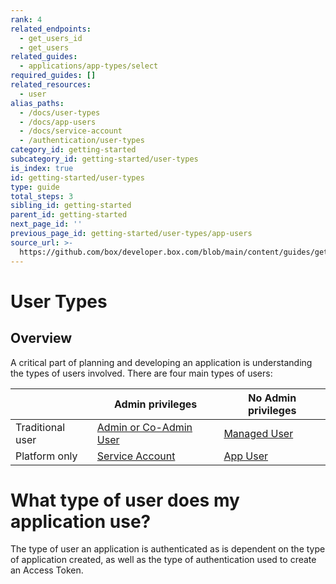 ```yaml
---
rank: 4
related_endpoints:
  - get_users_id
  - get_users
related_guides:
  - applications/app-types/select
required_guides: []
related_resources:
  - user
alias_paths:
  - /docs/user-types
  - /docs/app-users
  - /docs/service-account
  - /authentication/user-types
category_id: getting-started
subcategory_id: getting-started/user-types
is_index: true
id: getting-started/user-types
type: guide
total_steps: 3
sibling_id: getting-started
parent_id: getting-started
next_page_id: ''
previous_page_id: getting-started/user-types/app-users
source_url: >-
  https://github.com/box/developer.box.com/blob/main/content/guides/getting-started/user-types/index.md
---
```

# User Types

## Overview

A critical part of planning and developing an application is understanding the
types of users involved. There are four main types of users:

<!-- markdownlint-disable line-length -->

|                  | Admin privileges                   | No Admin privileges          |
| ---------------- | ---------------------------------- | ---------------------------- |
| Traditional user | [Admin or Co-Admin User][admin]    | [Managed User][managed-user] |
| Platform only    | [Service Account][service-account] | [App User][app-user]         |

<!-- markdownlint-enable line-length -->

<Message>

# What type of user does my application use?

The type of user an application is authenticated as is dependent on the
type of application created, as well as the type of authentication used to
create an Access Token.

</Message>

<!-- i18n-enable localize-links -->

[admin]: https://support.box.com/hc/en-us/articles/360043694174-Understanding-Administrator-and-Co-Administrator-Permissions

<!-- i18n-disable localize-links -->

[service-account]: g://getting-started/user-types/service-account
[managed-user]: g://getting-started/user-types/managed-users
[app-user]: g://getting-started/user-types/app-users